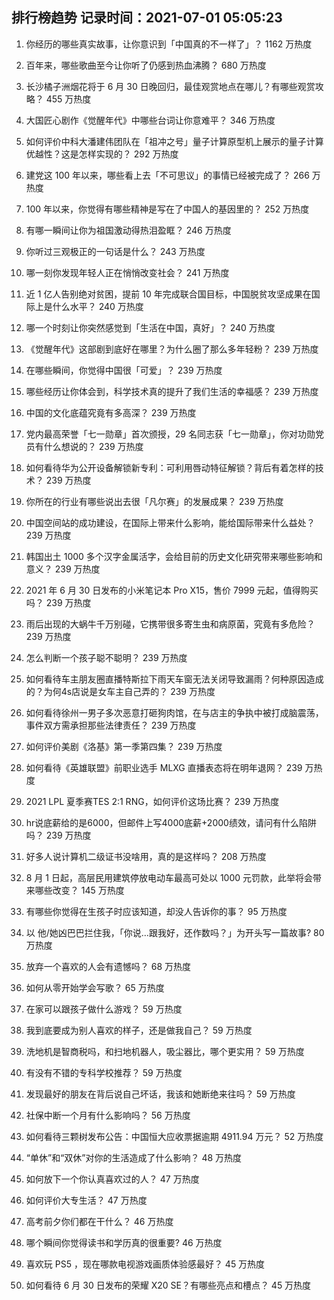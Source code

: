 
## 排行榜趋势 记录时间：2021-07-01 05:05:23
  
  1. 你经历的哪些真实故事，让你意识到「中国真的不一样了」？ 1162 万热度
    
  2. 百年来，哪些歌曲至今让你听了仍感到热血沸腾？ 680 万热度
    
  3. 长沙橘子洲烟花将于 6 月 30 日晚回归，最佳观赏地点在哪儿？有哪些观赏攻略？ 455 万热度
    
  4. 大国匠心剧作《觉醒年代》中哪些台词让你意难平？ 346 万热度
    
  5. 如何评价中科大潘建伟团队在「祖冲之号」量子计算原型机上展示的量子计算优越性？这是怎样实现的？ 292 万热度
    
  6. 建党这 100 年以来，哪些看上去「不可思议」的事情已经被完成了？ 266 万热度
    
  7. 100 年以来，你觉得有哪些精神是写在了中国人的基因里的？ 252 万热度
    
  8. 有哪一瞬间让你为祖国激动得热泪盈眶？ 246 万热度
    
  9. 你听过三观极正的一句话是什么？ 243 万热度
    
  10. 哪一刻你发现年轻人正在悄悄改变社会？ 241 万热度
    
  11. 近 1 亿人告别绝对贫困，提前 10 年完成联合国目标，中国脱贫攻坚成果在国际上是什么水平？ 240 万热度
    
  12. 哪一个时刻让你突然感觉到「生活在中国，真好」？ 240 万热度
    
  13. 《觉醒年代》这部剧到底好在哪里？为什么圈了那么多年轻粉？ 239 万热度
    
  14. 在哪些瞬间，你觉得中国很「可爱」？ 239 万热度
    
  15. 哪些经历让你体会到，科学技术真的提升了我们生活的幸福感？ 239 万热度
    
  16. 中国的文化底蕴究竟有多高深？ 239 万热度
    
  17. 党内最高荣誉「七一勋章」首次颁授，29 名同志获「七一勋章」，你对功勋党员有什么想说的？ 239 万热度
    
  18. 如何看待华为公开设备解锁新专利：可利用唇动特征解锁？背后有着怎样的技术？ 239 万热度
    
  19. 你所在的行业有哪些说出去很「凡尔赛」的发展成果？ 239 万热度
    
  20. 中国空间站的成功建设，在国际上带来什么影响，能给国际带来什么益处？ 239 万热度
    
  21. 韩国出土 1000 多个汉字金属活字，会给目前的历史文化研究带来哪些影响和意义？ 239 万热度
    
  22. 2021 年 6 月 30 日发布的小米笔记本 Pro X15，售价 7999 元起，值得购买吗？ 239 万热度
    
  23. 雨后出现的大蜗牛千万别碰，它携带很多寄生虫和病原菌，究竟有多危险？ 239 万热度
    
  24. 怎么判断一个孩子聪不聪明？ 239 万热度
    
  25. 如何看待车主朋友圈直播特斯拉下雨天车窗无法关闭导致漏雨？何种原因造成的？为何4s店说是女车主自己弄的？ 239 万热度
    
  26. 如何看待徐州一男子多次恶意打砸狗肉馆，在与店主的争执中被打成脑震荡，事件双方需承担那些法律责任？ 239 万热度
    
  27. 如何评价美剧《洛基》第一季第四集？ 239 万热度
    
  28. 如何看待《英雄联盟》前职业选手 MLXG 直播表态将在明年退网？ 239 万热度
    
  29. 2021 LPL 夏季赛TES 2:1 RNG，如何评价这场比赛？ 239 万热度
    
  30. hr说底薪给的是6000，但邮件上写4000底薪+2000绩效，请问有什么陷阱吗？ 239 万热度
    
  31. 好多人说计算机二级证书没啥用，真的是这样吗？ 208 万热度
    
  32. 8 月 1 日起，高层民用建筑停放电动车最高可处以 1000 元罚款，此举将会带来哪些改变？ 145 万热度
    
  33. 有哪些你觉得在生孩子时应该知道，却没人告诉你的事？ 95 万热度
    
  34. 以 他/她凶巴巴拦住我，「你说…跟我好，还作数吗？」为开头写一篇故事? 80 万热度
    
  35. 放弃一个喜欢的人会有遗憾吗？ 68 万热度
    
  36. 如何从零开始学会写歌？ 65 万热度
    
  37. 在家可以跟孩子做什么游戏？ 59 万热度
    
  38. 我到底要成为别人喜欢的样子，还是做我自己？ 59 万热度
    
  39. 洗地机是智商税吗，和扫地机器人，吸尘器比，哪个更实用？ 59 万热度
    
  40. 有没有不错的专科学校推荐？ 59 万热度
    
  41. 发现最好的朋友在背后说自己坏话，我该和她断绝来往吗？ 59 万热度
    
  42. 社保中断一个月有什么影响吗？ 56 万热度
    
  43. 如何看待三颗树发布公告：中国恒大应收票据逾期 4911.94 万元？ 52 万热度
    
  44. “单休”和“双休”对你的生活造成了什么影响？ 48 万热度
    
  45. 如何放下一个你认真喜欢过的人？ 47 万热度
    
  46. 如何评价大专生活？ 47 万热度
    
  47. 高考前夕你们都在干什么？ 46 万热度
    
  48. 哪个瞬间你觉得读书和学历真的很重要? 46 万热度
    
  49. 喜欢玩 PS5 ，现在哪款电视游戏画质体验感最好？ 45 万热度
    
  50. 如何看待 6 月 30 日发布的荣耀 X20 SE？有哪些亮点和槽点？ 45 万热度
    